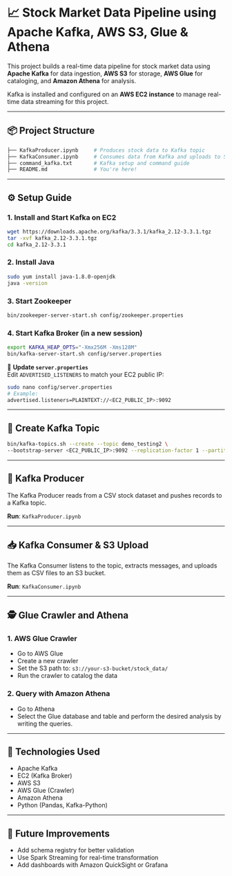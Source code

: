 # 📈 Stock Market Data Pipeline using Apache Kafka, AWS S3, Glue & Athena

This project builds a real-time data pipeline for stock market data using **Apache Kafka** for data ingestion, **AWS S3** for storage, **AWS Glue** for cataloging, and **Amazon Athena** for analysis.

Kafka is installed and configured on an **AWS EC2 instance** to manage real-time data streaming for this project.

---

## 📦 Project Structure

```bash
├── KafkaProducer.ipynb     # Produces stock data to Kafka topic
├── KafkaConsumer.ipynb     # Consumes data from Kafka and uploads to S3
├── command_kafka.txt       # Kafka setup and command guide
├── README.md               # You're here!
```

---

## ⚙️ Setup Guide

### 1. Install and Start Kafka on EC2

```bash
wget https://downloads.apache.org/kafka/3.3.1/kafka_2.12-3.3.1.tgz
tar -xvf kafka_2.12-3.3.1.tgz
cd kafka_2.12-3.3.1
```

### 2. Install Java

```bash
sudo yum install java-1.8.0-openjdk
java -version
```

### 3. Start Zookeeper

```bash
bin/zookeeper-server-start.sh config/zookeeper.properties
```

### 4. Start Kafka Broker (in a new session)

```bash
export KAFKA_HEAP_OPTS="-Xmx256M -Xms128M"
bin/kafka-server-start.sh config/server.properties
```

📌 **Update `server.properties`**  
Edit `ADVERTISED_LISTENERS` to match your EC2 public IP:

```bash
sudo nano config/server.properties
# Example:
advertised.listeners=PLAINTEXT://<EC2_PUBLIC_IP>:9092
```

---

## 🧵 Create Kafka Topic

```bash
bin/kafka-topics.sh --create --topic demo_testing2 \
--bootstrap-server <EC2_PUBLIC_IP>:9092 --replication-factor 1 --partitions 1
```

---

## 🧪 Kafka Producer

The Kafka Producer reads from a CSV stock dataset and pushes records to a Kafka topic.

**Run**: `KafkaProducer.ipynb`

---

## 📥 Kafka Consumer & S3 Upload

The Kafka Consumer listens to the topic, extracts messages, and uploads them as CSV files to an S3 bucket.

**Run**: `KafkaConsumer.ipynb`

---

## 🕵️ Glue Crawler and Athena

### 1. AWS Glue Crawler

- Go to AWS Glue
- Create a new crawler
- Set the S3 path to: `s3://your-s3-bucket/stock_data/`
- Run the crawler to catalog the data

### 2. Query with Amazon Athena

- Go to Athena
- Select the Glue database and table and perform the desired analysis by writing the queries.
---

## 🧱 Technologies Used

- Apache Kafka
- EC2 (Kafka Broker)
- AWS S3
- AWS Glue (Crawler)
- Amazon Athena
- Python (Pandas, Kafka-Python)

---

## 🚀 Future Improvements

- Add schema registry for better validation
- Use Spark Streaming for real-time transformation
- Add dashboards with Amazon QuickSight or Grafana
